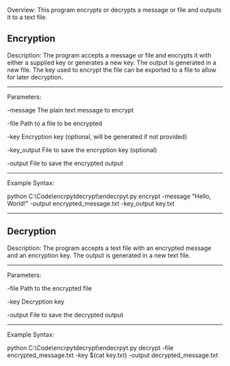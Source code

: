 Overview:
This program encrypts or decrypts a message or file and outputs it to a text file. 



Encryption
-------------------------------------------------------
Description:
The program accepts a message or file and encrypts it with either a supplied key or generates a new key. 
The output is generated in a new file. 
The key used to encrypt the file can be exported to a file to allow for later decryption.

-------------------------------------------------------

Parameters:

-message        The plain text message to encrypt

-file           Path to a file to be encrypted

-key            Encryption key (optional, will be generated if not provided)

-key_output     File to save the encryption key (optional)

-output         File to save the encrypted output

-------------------------------------------------------

Example Syntax:

python C:\Code\encrpytdecrypt\endecrpyt.py encrypt -message "Hello, World!" -output encrypted_message.txt -key_output key.txt

-------------------------------------------------------




Decryption
-------------------------------------------------------

Description:
The program accepts a text file with an encrypted message and an encryption key.
The output is generated in a new text file.

-------------------------------------------------------

Parameters:

-file         Path to the encrypted file

-key          Decryption key

-output       File to save the decrypted output

-------------------------------------------------------

Example Syntax:

python C:\Code\encrpytdecrypt\endecrpyt.py decrypt -file encrypted_message.txt -key $(cat key.txt) -output decrypted_message.txt
